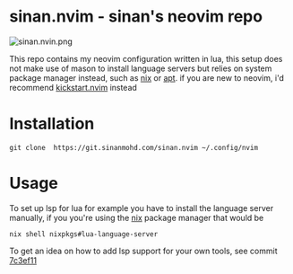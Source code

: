 # sinan.nvim - sinan's neovim repo

![sinan.nvin.png](https://static.sinanmohd.com/git/sinan.nvim.png)

This repo contains my neovim configuration written in lua, this setup does not
make use of mason to install language servers but relies on system package
manager instead, such as [nix](https://nixos.org/) or [apt](https://www.debian.org/). 
if you are new to neovim, i'd recommend [kickstart.nvim](https://github.com/nvim-lua/kickstart.nvim)
instead

# Installation

```
git clone  https://git.sinanmohd.com/sinan.nvim ~/.config/nvim
```

# Usage

To set up lsp for lua for example you have to install the language server
manually, if you you're using the [nix](https://nixos.org/download) package
manager that would be
```
nix shell nixpkgs#lua-language-server
```

To get an idea on how to add lsp support for your own tools, see commit
[7c3ef11](https://git.sinanmohd.com/sinan.nvim/commit/?id=7c3ef11e2ed4e8cdefe1cb80fd4837e1eb037d6c)
